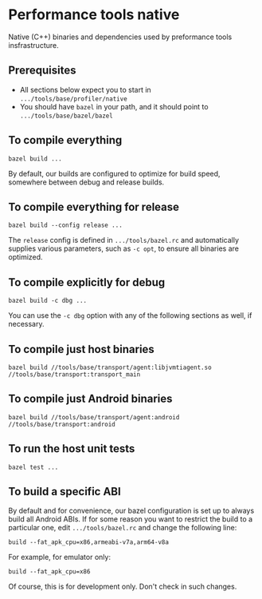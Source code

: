 # Performance tools native

Native (C++) binaries and dependencies used by preformance tools
insfrastructure.

## Prerequisites

* All sections below expect you to start in `.../tools/base/profiler/native`
* You should have `bazel` in your path, and it should point to `.../tools/base/bazel/bazel`

## To compile everything
```
bazel build ...
```

By default, our builds are configured to optimize for build speed, somewhere
between debug and release builds.

## To compile everything for release
```
bazel build --config release ...
```

The `release` config is defined in `.../tools/bazel.rc` and automatically
supplies various parameters, such as `-c opt`, to ensure all binaries are
optimized.

## To compile explicitly for debug
```
bazel build -c dbg ...
```

You can use the `-c dbg` option with any of the following sections as well, if
necessary.

## To compile just host binaries
```
bazel build //tools/base/transport/agent:libjvmtiagent.so //tools/base/transport:transport_main
```

## To compile just Android binaries
```
bazel build //tools/base/transport/agent:android //tools/base/transport:android
```

## To run the host unit tests
```
bazel test ...
```

## To build a specific ABI

By default and for convenience, our bazel configuration is set up to always
build all Android ABIs. If for some reason you want to restrict the build to a
particular one, edit `.../tools/bazel.rc` and change the following line:

```
build --fat_apk_cpu=x86,armeabi-v7a,arm64-v8a
```

For example, for emulator only:

```
build --fat_apk_cpu=x86
```

Of course, this is for development only. Don't check in such changes.



